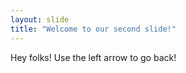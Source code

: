 ```yaml
---
layout: slide
title: "Welcome to our second slide!"
---
```

Hey folks!
Use the left arrow to go back!
